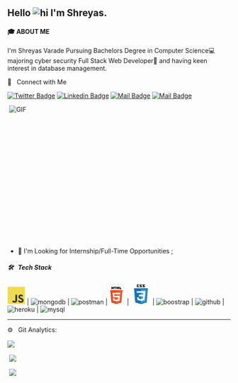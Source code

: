 ## Hello <img src="https://user-images.githubusercontent.com/1303154/88677602-1635ba80-d120-11ea-84d8-d263ba5fc3c0.gif" width="28px" alt="hi"> I'm Shreyas.
#### 🎓 ABOUT ME
I'm Shreyas Varade Pursuing Bachelors Degree in Computer Science💻 majoring cyber security Full Stack Web Developer🚀 and having keen interest in database management.

🤝 &nbsp; Connect with Me

[![Twitter Badge](https://img.shields.io/badge/-@shreyas-1ca0f1?style=flat&labelColor=1ca0f1&logo=twitter&logoColor=white&link=https://twitter.com/shreyasvarade_2)](https://twitter.com/shreyasvarade_2) [![Linkedin Badge](https://img.shields.io/badge/-ShreyasVarade-0e76a8?style=flat&labelColor=0e76a8&logo=linkedin&logoColor=white)](https://www.linkedin.com/in/shreyas-varade) [![Mail Badge](https://img.shields.io/badge/-@shreyas-e84393?style=flat&labelColor=e84393&logo=instagram&logoColor=white)](https://www.instagram.com/varade_shreyas/?hl=en) [![Mail Badge](https://img.shields.io/badge/-shreyas-c0392b?style=flat&labelColor=c0392b&logo=gmail&logoColor=white)](mailto:shreyasvarade0201@gmail.com)

<img align="right" alt="GIF" src="https://cdn.dribbble.com/users/45010/screenshots/14281687/media/79f87d23670e2144bd2d5e2742185c8e.png?compress=1&resize=1600x1200" width="500" height="320" />



<!-- TODO: Add last video link -->
- 💬 I'm Looking for Internship/Full-Time Opportunities ;
##### 🛠 &nbsp; Tech Stack

<!-- TODO: Make technologies links takes you to repositories -->

<img src="https://raw.githubusercontent.com/devicons/devicon/master/icons/javascript/javascript-original.svg" width="40"> | <img src="https://www.vectorlogo.zone/logos/mongodb/mongodb-icon.svg" alt="mongodb" width="40"> | <img src="https://www.vectorlogo.zone/logos/visualstudio_code/visualstudio_code-icon.svg" alt="postman" width="40"> 
|<img src="https://raw.githubusercontent.com/devicons/devicon/master/icons/html5/html5-original-wordmark.svg" alt="html5" width="40"> | <img src="https://raw.githubusercontent.com/devicons/devicon/master/icons/css3/css3-original-wordmark.svg" alt="css3" width="45" height="45"/> | <img src="https://www.vectorlogo.zone/logos/getbootstrap/getbootstrap-icon.svg" alt="boostrap" width="40">  | <img src="https://www.vectorlogo.zone/logos/github/github-tile.svg" alt="github" width="40"> | <img src="https://www.vectorlogo.zone/logos/heroku/heroku-icon.svg" alt="heroku" width="40"> | <img src="https://www.vectorlogo.zone/logos/mysql/mysql-ar21.svg" alt="mysql" width="40">
<hr>

⚙️ &nbsp; Git Analytics:
<p><img align="center" src="https://github-readme-stats.vercel.app/api?username=shreyas0201&theme=dark&show_icons=true" /></p>
<p>&nbsp;<img align="center" src="https://github-readme-stats.vercel.app/api/top-langs/?username=shreyas0201&theme=dark&layout=compact" width="410" /></p>
<p>&nbsp;<img align="center" src="https://github-readme-streak-stats.herokuapp.com/?user=shreyas0201&theme=dark&layout=compact" width="410" /></p>
